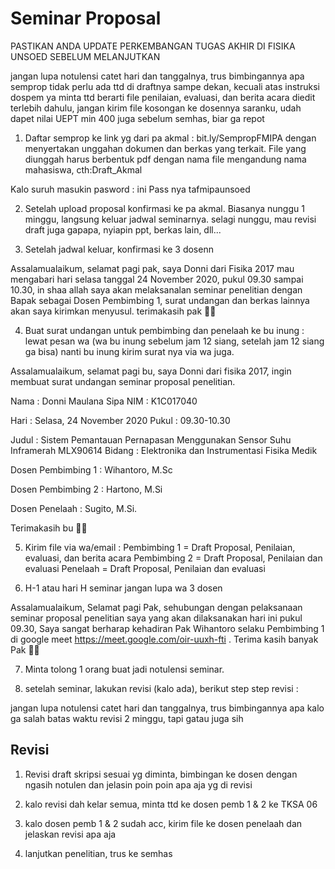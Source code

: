 # Seminar Proposal

PASTIKAN ANDA UPDATE PERKEMBANGAN TUGAS AKHIR DI FISIKA UNSOED SEBELUM MELANJUTKAN

jangan lupa notulensi catet hari dan tanggalnya, trus bimbingannya apa
semprop tidak perlu ada ttd di draftnya sampe dekan, kecuali atas instruksi dospem ya minta ttd berarti
file penilaian, evaluasi, dan berita acara diedit terlebih dahulu, jangan kirim file kosongan ke dosennya
saranku, udah dapet nilai UEPT min 400 juga sebelum semhas, biar ga repot

1. Daftar semprop ke link yg dari pa akmal : bit.ly/SempropFMIPA
dengan menyertakan unggahan dokumen dan berkas yang terkait. File yang diunggah harus berbentuk pdf dengan nama file mengandung nama mahasiswa, cth:Draft_Akmal

Kalo suruh masukin pasword : ini 
Pass nya tafmipaunsoed

2. Setelah upload proposal konfirmasi ke pa akmal. Biasanya nunggu 1 minggu, langsung keluar jadwal seminarnya. selagi nunggu, mau revisi draft juga gapapa, nyiapin ppt, berkas lain, dll...

3. Setelah jadwal keluar, konfirmasi ke 3 dosenn

Assalamualaikum, selamat pagi pak, saya Donni dari Fisika 2017 mau mengabari hari selasa tanggal 24 November 2020, pukul 09.30 sampai 10.30, in shaa allah saya akan melaksanalan seminar penelitian dengan Bapak sebagai Dosen Pembimbing 1, surat undangan dan berkas lainnya akan saya kirimkan menyusul. terimakasih pak 🙏🏻

4. Buat surat undangan untuk pembimbing dan penelaah ke bu inung : lewat pesan wa (wa bu inung sebelum jam 12 siang, setelah jam 12 siang ga bisa) nanti bu inung kirim surat nya via wa juga.

Assalamualaikum, selamat pagi bu, saya Donni dari fisika 2017, ingin membuat surat undangan seminar proposal penelitian.

Nama : Donni Maulana Sipa
NIM : K1C017040

Hari : Selasa, 24 November 2020
Pukul : 09.30-10.30

Judul : Sistem Pemantauan Pernapasan Menggunakan Sensor Suhu Inframerah MLX90614
Bidang : Elektronika dan Instrumentasi Fisika Medik

Dosen Pembimbing 1 :
Wihantoro, M.Sc

Dosen Pembimbing 2 :
Hartono, M.Si

Dosen Penelaah :
Sugito, M.Si.

Terimakasih bu 🙏🏻

5. Kirim file via wa/email :
Pembimbing 1 = Draft Proposal, Penilaian, evaluasi, dan berita acara
Pembimbing 2 = Draft Proposal, Penilaian dan evaluasi
Penelaah = Draft Proposal, Penilaian dan evaluasi

6. H-1 atau hari H seminar jangan lupa wa 3 dosen

Assalamualaikum, Selamat pagi Pak, sehubungan dengan pelaksanaan seminar proposal penelitian saya yang akan dilaksanakan hari ini pukul 09.30, Saya sangat berharap kehadiran Pak Wihantoro selaku Pembimbing 1 di google meet https://meet.google.com/oir-uuxh-fti . Terima kasih banyak Pak 🙏🏻

7. Minta tolong 1 orang buat jadi notulensi seminar.

8. setelah seminar, lakukan revisi (kalo ada), berikut step step revisi :

jangan lupa notulensi catet hari dan tanggalnya, trus bimbingannya apa
kalo ga salah batas waktu revisi 2 minggu, tapi gatau juga sih

## Revisi

1. Revisi draft skripsi sesuai yg diminta, bimbingan ke dosen dengan ngasih notulen dan jelasin poin poin apa aja yg di revisi

2. kalo revisi dah kelar semua, minta ttd ke dosen pemb 1 & 2 ke TKSA 06

3. kalo dosen pemb 1 & 2 sudah acc, kirim file ke dosen penelaah dan jelaskan revisi apa aja

4. lanjutkan penelitian, trus ke semhas

 